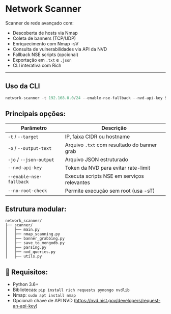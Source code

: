# Network Scanner

Scanner de rede avançado com:

- Descoberta de hosts via Nmap
- Coleta de banners (TCP/UDP)
- Enriquecimento com Nmap -sV
- Consulta de vulnerabilidades via API da NVD
- Fallback NSE scripts (opcional)
- Exportação em `.txt` e `.json`
- CLI interativa com Rich

---

## Uso da CLI

```python
network-scanner -t 192.168.0.0/24 --enable-nse-fallback --nvd-api-key SEU_TOKEN
```

## Principais opções:
| Parâmetro               | Descrição                                   |
| ----------------------- | ------------------------------------------- |
| `-t` / `--target`       | IP, faixa CIDR ou hostname                  |
| `-o` / `--output-text`  | Arquivo `.txt` com resultado do banner grab |
| `-jo` / `--json-output` | Arquivo JSON estruturado                    |
| `--nvd-api-key`         | Token da NVD para evitar rate-limit         |
| `--enable-nse-fallback` | Executa scripts NSE em serviços relevantes  |
| `--no-root-check`       | Permite execução sem root (usa -sT)         |


## Estrutura modular:
```text
network_scanner/
├── scanner/
│   ├── main.py
│   ├── nmap_scanning.py
│   ├── banner_grabbing.py
│   ├── save_to_mongodb.py
│   ├── parsing.py
│   ├── nvd_queries.py
│   ├── utils.py
```

## 🔐 Requisitos:
- Python 3.6+
- Bibliotecas: `pip install rich requests pymongo nvdlib`
- Nmap: `sudo apt install nmap`
- Opcional: chave de API NVD (https://nvd.nist.gov/developers/request-an-api-key)
